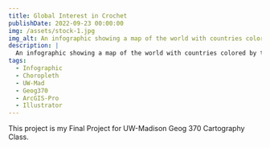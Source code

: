 ```yaml
---
title: Global Interest in Crochet
publishDate: 2022-09-23 00:00:00
img: /assets/stock-1.jpg
img_alt: An infographic showing a map of the world with countries colored by the interest level in crochet, using data from Ravelry.com. The infographic also shows examples of crochet styles.
description: |
  An infographic showing a map of the world with countries colored by the interest level in crochet, using data from Ravelry.com
tags:
  - Infographic
  - Choropleth
  - UW-Mad
  - Geog370
  - ArcGIS-Pro
  - Illustrator
---
```


This project is my Final Project for UW-Madison Geog 370 Cartography Class. 